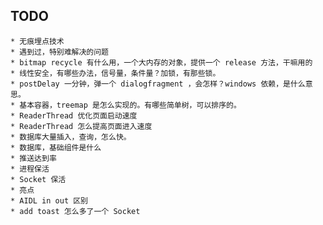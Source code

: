 ## TODO
    * 无痕埋点技术
    * 遇到过，特别难解决的问题
    * bitmap recycle 有什么用，一个大内存的对象，提供一个 release 方法，干嘛用的
    * 线性安全，有哪些办法，信号量，条件量？加锁，有那些锁。
    * postDelay 一分钟，弹一个 dialogfragment ，会怎样？windows 依赖，是什么意思。
    * 基本容器，treemap 是怎么实现的。有哪些简单树，可以排序的。
    * ReaderThread 优化页面启动速度
    * ReaderThread 怎么提高页面进入速度
    * 数据库大量插入，查询，怎么快。
    * 数据库，基础组件是什么
    * 推送达到率
    * 进程保活
    * Socket 保活
    * 亮点
    * AIDL in out 区别
    * add toast 怎么多了一个 Socket 

